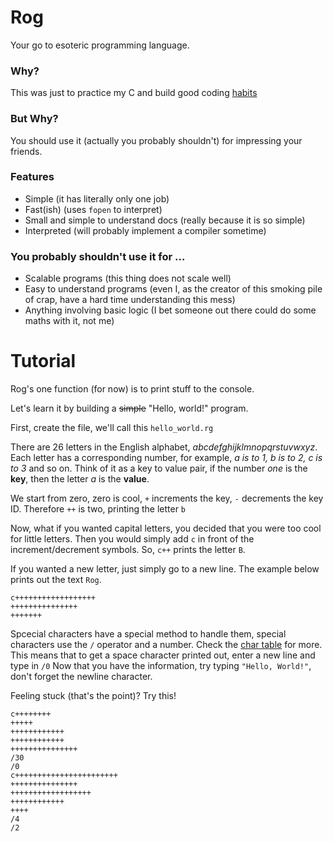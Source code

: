 # Rog
Your go to esoteric programming language.

### Why?
This was just to practice my C and build good coding [habits](https://www.youtube.com/watch?v=dQw4w9WgXcQ)

### But Why?
You should use it (actually you probably shouldn't) for impressing your friends.

### Features
- Simple (it has literally only one job)
- Fast(ish) (uses `fopen` to interpret)
- Small and simple to understand docs (really because it is so simple)
- Interpreted (will probably implement a compiler sometime)

### You probably shouldn't use it for ...
- Scalable programs (this thing does not scale well)
- Easy to understand programs (even I, as the creator of this smoking pile of crap, have a hard time understanding this mess)
- Anything involving basic logic (I bet someone out there could do some maths with it, not me)

# Tutorial
Rog's one function (for now) is to print stuff to the console.

Let's learn it by building a ~~simple~~ "Hello, world!" program.

First, create the file, we'll call this `hello_world.rg`

There are 26 letters in the English alphabet, _abcdefghijklmnopqrstuvwxyz_. Each letter has a corresponding number, for example, _a is to 1, b is to 2, c is to 3_ and so on. Think of it as a key to value pair, if the number _one_ is the **key**, then the letter _a_ is the **value**.

We start from zero, zero is cool, `+` increments the key, `-` decrements the key ID.
Therefore `++` is two, printing the letter `b`

Now, what if you wanted capital letters, you decided that you were too cool for little letters. Then you would simply add `c` in front of the increment/decrement symbols.
So, `c++` prints the letter `B`.

If you wanted a new letter, just simply go to a new line. The example below prints out the text `Rog`.
```
c++++++++++++++++++
+++++++++++++++
+++++++
```

Spcecial characters have a special method to handle them, special characters use the `/` operator and a number. Check the [char table](https://github.com/tominekan/rog) for more.
This means that to get a space character printed out, enter a new line and type in `/0`
Now that you have the information, try typing `"Hello, World!"`, don't forget the newline character.





Feeling stuck (that's the point)? Try this!
```
c++++++++
+++++
++++++++++++
++++++++++++
+++++++++++++++
/30
/0
c+++++++++++++++++++++++
+++++++++++++++
++++++++++++++++++
++++++++++++
++++
/4
/2
```
